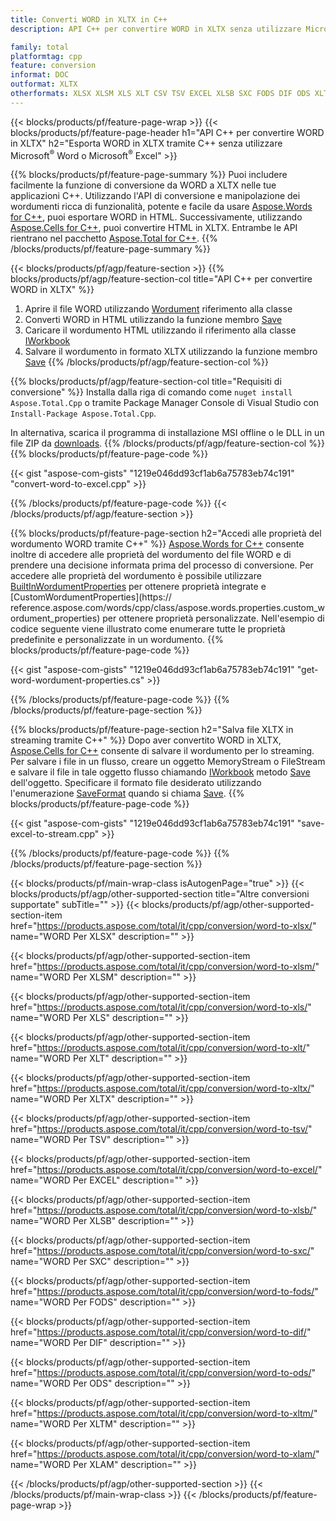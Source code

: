 ```yaml
---
title: Converti WORD in XLTX in C++
description: API C++ per convertire WORD in XLTX senza utilizzare Microsoft Word o Microsoft Excel

family: total
platformtag: cpp
feature: conversion
informat: DOC
outformat: XLTX
otherformats: XLSX XLSM XLS XLT CSV TSV EXCEL XLSB SXC FODS DIF ODS XLTM XLAM
---
```

{{< blocks/products/pf/feature-page-wrap >}}
{{< blocks/products/pf/feature-page-header h1="API C++ per convertire WORD in XLTX" h2="Esporta WORD in XLTX tramite C++ senza utilizzare Microsoft<sup>&reg;</sup> Word o Microsoft<sup>&reg;</sup> Excel" >}}

{{% blocks/products/pf/feature-page-summary %}}
Puoi includere facilmente la funzione di conversione da WORD a XLTX nelle tue applicazioni C++. Utilizzando l'API di conversione e manipolazione dei wordumenti ricca di funzionalità, potente e facile da usare [Aspose.Words for C++](https://products.aspose.com/words/cpp/), puoi esportare WORD in HTML. Successivamente, utilizzando [Aspose.Cells for C++](https://products.aspose.com/cells/cpp/), puoi convertire HTML in XLTX. Entrambe le API rientrano nel pacchetto [Aspose.Total for C++](https://products.aspose.com/total/cpp/). 
{{% /blocks/products/pf/feature-page-summary  %}}

{{< blocks/products/pf/agp/feature-section >}}
{{% blocks/products/pf/agp/feature-section-col title="API C++ per convertire WORD in XLTX" %}}
1. Aprire il file WORD utilizzando [Wordument](https://reference.aspose.com/words/cpp/class/aspose.words.wordument) riferimento alla classe
2. Converti WORD in HTML utilizzando la funzione membro [Save](https://reference.aspose.com/words/cpp/class/aspose.words.wordument#save_string_saveformat)
3. Caricare il wordumento HTML utilizzando il riferimento alla classe [IWorkbook](https://reference.aspose.com/cells/cpp/class/aspose.cells.i_workbook)
4. Salvare il wordumento in formato XLTX utilizzando la funzione membro [Save](https://reference.aspose.com/cells/cpp/class/aspose.cells.i_workbook#a5dc7de23f7ceba76a05dc1d49f51502e)
{{% /blocks/products/pf/agp/feature-section-col %}}

{{% blocks/products/pf/agp/feature-section-col title="Requisiti di conversione" %}}
Installa dalla riga di comando come ```nuget install Aspose.Total.Cpp``` o tramite Package Manager Console di Visual Studio con ```Install-Package Aspose.Total.Cpp```.

In alternativa, scarica il programma di installazione MSI offline o le DLL in un file ZIP da [downloads](https://downloads.aspose.com/total/cpp).
{{% /blocks/products/pf/agp/feature-section-col %}}
{{% blocks/products/pf/feature-page-code %}}

{{< gist "aspose-com-gists" "1219e046dd93cf1ab6a75783eb74c191" "convert-word-to-excel.cpp" >}}



{{% /blocks/products/pf/feature-page-code %}}
{{< /blocks/products/pf/agp/feature-section >}}

{{% blocks/products/pf/feature-page-section  h2="Accedi alle proprietà del wordumento WORD tramite C++" %}}
[Aspose.Words for C++](https://products.aspose.com/words/cpp/) consente inoltre di accedere alle proprietà del wordumento del file WORD e di prendere una decisione informata prima del processo di conversione. Per accedere alle proprietà del wordumento è possibile utilizzare [BuiltInWordumentProperties](https://reference.aspose.com/words/cpp/class/aspose.words.properties.built_in_wordument_properties) per ottenere proprietà integrate e [CustomWordumentProperties](https:// reference.aspose.com/words/cpp/class/aspose.words.properties.custom_wordument_properties) per ottenere proprietà personalizzate. Nell'esempio di codice seguente viene illustrato come enumerare tutte le proprietà predefinite e personalizzate in un wordumento.
{{% blocks/products/pf/feature-page-code %}}

{{< gist "aspose-com-gists" "1219e046dd93cf1ab6a75783eb74c191" "get-word-wordument-properties.cs" >}}

{{% /blocks/products/pf/feature-page-code  %}}
{{% /blocks/products/pf/feature-page-section %}}

{{% blocks/products/pf/feature-page-section  h2="Salva file XLTX in streaming tramite C++" %}}
Dopo aver convertito WORD in XLTX, [Aspose.Cells for C++](https://products.aspose.com/cells/cpp/) consente di salvare il wordumento per lo streaming. Per salvare i file in un flusso, creare un oggetto MemoryStream o FileStream e salvare il file in tale oggetto flusso chiamando [IWorkbook](https://reference.aspose.com/cells/cpp/class/aspose.cells.i_workbook) metodo [Save](https://reference.aspose.com/cells/cpp/class/aspose.cells.i_workbook#a77072cfb929787df9ad1f38b02f58349) dell'oggetto. Specificare il formato file desiderato utilizzando l'enumerazione [SaveFormat](https://reference.aspose.com/cells/cpp/namespace/aspose.cells#a11cae527e4e68f1adcac8f47ea64481a) quando si chiama [Save](https://reference.aspose.com/cells/cpp/class/aspose.cells.i_workbook#a77072cfb929787df9ad1f38b02f58349).
{{% blocks/products/pf/feature-page-code %}}

{{< gist "aspose-com-gists" "1219e046dd93cf1ab6a75783eb74c191" "save-excel-to-stream.cpp" >}}

{{% /blocks/products/pf/feature-page-code  %}}
{{% /blocks/products/pf/feature-page-section %}}

{{< blocks/products/pf/main-wrap-class isAutogenPage="true" >}}
{{< blocks/products/pf/agp/other-supported-section title="Altre conversioni supportate" subTitle="" >}}
{{< blocks/products/pf/agp/other-supported-section-item href="https://products.aspose.com/total/it/cpp/conversion/word-to-xlsx/" name="WORD Per XLSX" description="" >}}

{{< blocks/products/pf/agp/other-supported-section-item href="https://products.aspose.com/total/it/cpp/conversion/word-to-xlsm/" name="WORD Per XLSM" description="" >}}

{{< blocks/products/pf/agp/other-supported-section-item href="https://products.aspose.com/total/it/cpp/conversion/word-to-xls/" name="WORD Per XLS" description="" >}}

{{< blocks/products/pf/agp/other-supported-section-item href="https://products.aspose.com/total/it/cpp/conversion/word-to-xlt/" name="WORD Per XLT" description="" >}}

{{< blocks/products/pf/agp/other-supported-section-item href="https://products.aspose.com/total/it/cpp/conversion/word-to-xltx/" name="WORD Per XLTX" description="" >}}

{{< blocks/products/pf/agp/other-supported-section-item href="https://products.aspose.com/total/it/cpp/conversion/word-to-tsv/" name="WORD Per TSV" description="" >}}

{{< blocks/products/pf/agp/other-supported-section-item href="https://products.aspose.com/total/it/cpp/conversion/word-to-excel/" name="WORD Per EXCEL" description="" >}}

{{< blocks/products/pf/agp/other-supported-section-item href="https://products.aspose.com/total/it/cpp/conversion/word-to-xlsb/" name="WORD Per XLSB" description="" >}}

{{< blocks/products/pf/agp/other-supported-section-item href="https://products.aspose.com/total/it/cpp/conversion/word-to-sxc/" name="WORD Per SXC" description="" >}}

{{< blocks/products/pf/agp/other-supported-section-item href="https://products.aspose.com/total/it/cpp/conversion/word-to-fods/" name="WORD Per FODS" description="" >}}

{{< blocks/products/pf/agp/other-supported-section-item href="https://products.aspose.com/total/it/cpp/conversion/word-to-dif/" name="WORD Per DIF" description="" >}}

{{< blocks/products/pf/agp/other-supported-section-item href="https://products.aspose.com/total/it/cpp/conversion/word-to-ods/" name="WORD Per ODS" description="" >}}

{{< blocks/products/pf/agp/other-supported-section-item href="https://products.aspose.com/total/it/cpp/conversion/word-to-xltm/" name="WORD Per XLTM" description="" >}}

{{< blocks/products/pf/agp/other-supported-section-item href="https://products.aspose.com/total/it/cpp/conversion/word-to-xlam/" name="WORD Per XLAM" description="" >}}


{{< /blocks/products/pf/agp/other-supported-section >}}
{{< /blocks/products/pf/main-wrap-class >}}
{{< /blocks/products/pf/feature-page-wrap >}}